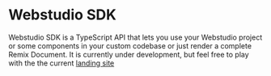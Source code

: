# Webstudio SDK

Webstudio SDK is a TypeScript API that lets you use your Webstudio project or some components in your custom codebase or just render a complete Remix Document.
It is currently under development, but feel free to play with the the current [landing site](https://github.com/webstudio-is/webstudio-landing)
